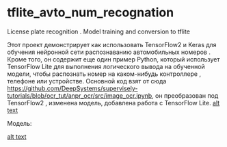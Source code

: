 # tflite_avto_num_recognation
License plate recognition .  Model training and conversion to tflite

Этот проект демонстрирует  как использовать TensorFlow2 и Keras для обучения  нейронной сети  распознаванию автомобильных номеров  . Кроме того, он содержит еще один пример Python, который использует TensorFlow Lite для выполнения логического вывода на обученной модели, чтобы распознать номер на каком-нибудь контроллере , телефоне или устройстве.
Основной код взят от сюда  https://github.com/DeepSystems/supervisely-tutorials/blob/ocr_tut/anpr_ocr/src/image_ocr.ipynb, он преобразован под  TensorFlow2 , изменена модель, добавлена работа с  TensorFlow Lite.
[alt text](https://github.com/sovse/tflite_avto_num_recognation/imj/example.png?raw=true)

Модель:


[alt text](https://github.com/sovse/tflite_avto_num_recognation/imj/model.png?raw=true)

